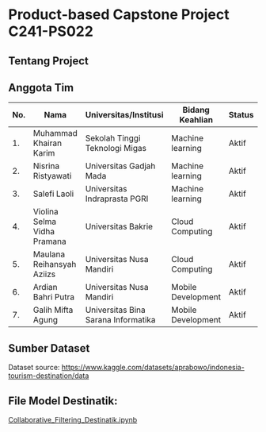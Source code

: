 # Product-based Capstone Project C241-PS022

## Tentang Project

## Anggota Tim

| No. | Nama                        | Universitas/Institusi                           | Bidang Keahlian     | Status   |
|-----|-----------------------------|-------------------------------------------------|---------------------|----------|
| 1.  | Muhammad Khairan Karim      | Sekolah Tinggi Teknologi Migas                  | Machine learning    | Aktif    |
| 2.  | Nisrina Ristyawati          | Universitas Gadjah Mada                         | Machine learning    | Aktif    |
| 3.  | Salefi Laoli                | Universitas Indraprasta PGRI                    | Machine learning    | Aktif    |
| 4.  | Violina Selma Vidha Pramana | Universitas Bakrie                              | Cloud Computing     | Aktif    |
| 5.  | Maulana Reihansyah Aziizs   | Universitas Nusa Mandiri                        | Cloud Computing     | Aktif    |
| 6.  | Ardian Bahri Putra          | Universitas Nusa Mandiri                        | Mobile Development  | Aktif    |
| 7.  | Galih Mifta Agung           | Universitas Bina Sarana Informatika             | Mobile Development  | Aktif    |

## Sumber Dataset
Dataset source: https://www.kaggle.com/datasets/aprabowo/indonesia-tourism-destination/data

## File Model Destinatik:
[Collaborative_Filtering_Destinatik.ipynb](https://github.com/destinatik-team/destinatik/blob/ml-path/Collaborative_Filtering_Destinatik.ipynb)